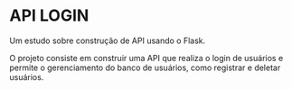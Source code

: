# API LOGIN

Um estudo sobre construção de API usando o Flask.

O projeto consiste em construir uma API que realiza o login de usuários e permite o gerenciamento do banco de usuários, como registrar e deletar usuários.
